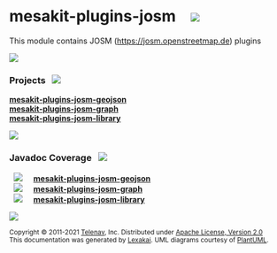 [//]: # (start-user-text)



[//]: # (end-user-text)

# mesakit-plugins-josm &nbsp;&nbsp; <img src="https://telenav.github.io/telenav-assets/images/icons//puzzle-32.png" srcset="https://telenav.github.io/telenav-assets/images/icons//puzzle-32-2x.png 2x"/>

This module contains JOSM (https://josm.openstreetmap.de) plugins

<img src="https://telenav.github.io/telenav-assets/images/icons/horizontal-line-512.png" srcset="https://telenav.github.io/telenav-assets/images/separators/horizontal-line-512-2x.png 2x"/>

[//]: # (start-user-text)



[//]: # (end-user-text)

### Projects <a name = "projects"></a> &nbsp; <img src="https://telenav.github.io/telenav-assets/images/icons/gears-32.png" srcset="https://telenav.github.io/telenav-assets/images/icons/gears-32-2x.png 2x"/>

[**mesakit-plugins-josm-geojson**](geojson/README.md)  
[**mesakit-plugins-josm-graph**](graph/README.md)  
[**mesakit-plugins-josm-library**](library/README.md)  

<img src="https://telenav.github.io/telenav-assets/images/icons/horizontal-line-128.png" srcset="https://telenav.github.io/telenav-assets/images/separators/horizontal-line-128-2x.png 2x"/>

### Javadoc Coverage <a name = "javadoc-coverage"></a> &nbsp; <img src="https://telenav.github.io/telenav-assets/images/icons/bargraph-24.png" srcset="https://telenav.github.io/telenav-assets/images/icons/bargraph-24-2x.png 2x"/>

&nbsp; <img src="https://telenav.github.io/telenav-assets/meter-50-96.png" srcset="https://telenav.github.io/telenav-assets/meter-50-96-2x.png 2x"/>
 &nbsp; &nbsp; [**mesakit-plugins-josm-geojson**](geojson/README.md)  
&nbsp; <img src="https://telenav.github.io/telenav-assets/meter-40-96.png" srcset="https://telenav.github.io/telenav-assets/meter-40-96-2x.png 2x"/>
 &nbsp; &nbsp; [**mesakit-plugins-josm-graph**](graph/README.md)  
&nbsp; <img src="https://telenav.github.io/telenav-assets/meter-50-96.png" srcset="https://telenav.github.io/telenav-assets/meter-50-96-2x.png 2x"/>
 &nbsp; &nbsp; [**mesakit-plugins-josm-library**](library/README.md)

[//]: # (start-user-text)



[//]: # (end-user-text)

<img src="https://telenav.github.io/telenav-assets/images/icons/horizontal-line-512.png" srcset="https://telenav.github.io/telenav-assets/images/separators/horizontal-line-512-2x.png 2x"/>

<sub>Copyright &#169; 2011-2021 [Telenav](https://telenav.com), Inc. Distributed under [Apache License, Version 2.0](LICENSE)</sub>  
<sub>This documentation was generated by [Lexakai](https://www.lexakai.org). UML diagrams courtesy of [PlantUML](https://plantuml.com).</sub>
